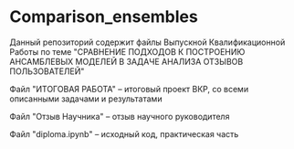 # Comparison_ensembles

Данный репозиторий содержит файлы Выпускной Квалификационной Работы
по теме "СРАВНЕНИЕ ПОДХОДОВ К ПОСТРОЕНИЮ АНСАМБЛЕВЫХ МОДЕЛЕЙ В ЗАДАЧЕ АНАЛИЗА ОТЗЫВОВ ПОЛЬЗОВАТЕЛЕЙ" 

Файл "ИТОГОВАЯ РАБОТА" – итоговый проект ВКР, со всеми описанными задачами и результатами 

Файл "Отзыв Научника" – отзыв научного руководителя

Файл "diploma.ipynb" – исходный код, практическая часть
